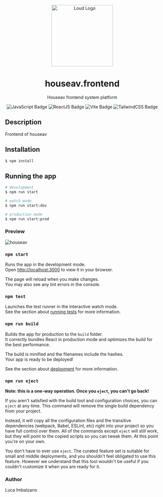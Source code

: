 <p align="center">
    <a href="https://houseav.life/" target="blank"><img src="https://github.com/user-attachments/assets/068b5610-7db1-4489-90b6-cdb117b72b27" width="200" alt="Loud Logo" /></a>
</p>


<h1 align="center">houseav.frontend</h1>
<p align="center">Houseav frontend system platform</p>

<p align="center">
    <img src="https://img.shields.io/badge/JavaScript-F7DF1E?logo=javascript&logoColor=000&style=for-the-badge" alt="JavaScript Badge">
    <img src="https://img.shields.io/badge/ReactJS-61DAFB?logo=react&logoColor=fff&style=for-the-badge" alt="ReactJS Badge">
    <img src="https://img.shields.io/badge/Vite-646CFF?logo=vite&logoColor=fff&style=for-the-badge" alt="Vite Badge">
    <img src="https://img.shields.io/badge/TailwindCSS-38B2AC?logo=tailwindcss&logoColor=fff&style=for-the-badge" alt="TailwindCSS Badge">

</p>


## Description
Frontend of houseav


## Installation

```bash
$ npm install
```

## Running the app

```bash
# development
$ npm run start

# watch mode
$ npm run start:dev

# production mode
$ npm run start:prod
```

### Preview 

![houseav](https://github.com/lucaimbalzano/houseav/assets/45575898/ef57b7f6-9478-456d-b9a7-4db7f43392ae)



### `npm start`

Runs the app in the development mode.\
Open [http://localhost:3000](http://localhost:3000) to view it in your browser.

The page will reload when you make changes.\
You may also see any lint errors in the console.

### `npm test`

Launches the test runner in the interactive watch mode.\
See the section about [running tests](https://facebook.github.io/create-react-app/docs/running-tests) for more information.

### `npm run build`

Builds the app for production to the `build` folder.\
It correctly bundles React in production mode and optimizes the build for the best performance.

The build is minified and the filenames include the hashes.\
Your app is ready to be deployed!

See the section about [deployment](https://facebook.github.io/create-react-app/docs/deployment) for more information.

### `npm run eject`

**Note: this is a one-way operation. Once you `eject`, you can't go back!**

If you aren't satisfied with the build tool and configuration choices, you can `eject` at any time. This command will remove the single build dependency from your project.

Instead, it will copy all the configuration files and the transitive dependencies (webpack, Babel, ESLint, etc) right into your project so you have full control over them. All of the commands except `eject` will still work, but they will point to the copied scripts so you can tweak them. At this point you're on your own.

You don't have to ever use `eject`. The curated feature set is suitable for small and middle deployments, and you shouldn't feel obligated to use this feature. However we understand that this tool wouldn't be useful if you couldn't customize it when you are ready for it.

### Author

Luca Imbalzano

